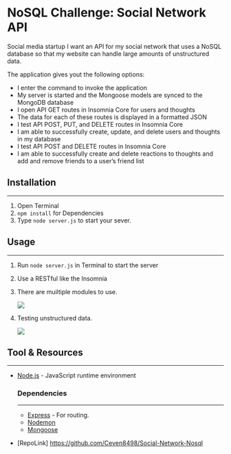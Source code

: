 # NoSQL Challenge: Social Network API

Social media startup I want an API for my social network that uses a NoSQL database
so that my website can handle large amounts of unstructured data.

The application gives yout the following options:
* I enter the command to invoke the application
* My server is started and the Mongoose models are synced to the MongoDB database
* I open API GET routes in Insomnia Core for users and thoughts
* The data for each of these routes is displayed in a formatted JSON
* I test API POST, PUT, and DELETE routes in Insomnia Core
* I am able to successfully create, update, and delete users and thoughts in my database
* I test API POST and DELETE routes in Insomnia Core
* I am able to successfully create and delete reactions to thoughts and add and remove friends to a user’s friend list

## Installation
---
1. Open Terminal
2. `npm install` for Dependencies
3. Type `node server.js` to start your sever.

## Usage
---
1. Run `node server.js` in Terminal to start the server
2. Use a RESTful like the Insomnia
3. There are muiltiple modules to use.

    ![](images/sample.png)

5. Testing unstructured data.

    ![](images/menu.png)

## Tool & Resources
---
* [Node.js](https://nodejs.org/en/) - JavaScript runtime environment
    ### Dependencies
    ---
    * [Express](https://www.npmjs.com/package/express) - For routing.
    * [Nodemon](https://www.npmjs.com/package/nodemon)
    * [Mongoose](https://www.npmjs.com/package/mongoose)

* [RepoLink] https://github.com/Ceven8498/Social-Network-Nosql